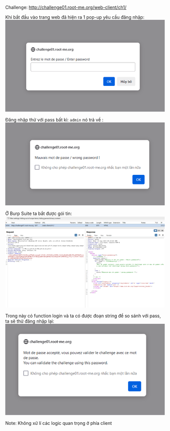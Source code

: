 Challenge: http://challenge01.root-me.org/web-client/ch1/

Khi bắt đầu vào trang web đã hiện ra 1 pop-up yêu cầu đăng nhập: 
![alt text](image.png)

Đăng nhập thử với pass bất kì: `admin` nó trả về :
![alt text](image-1.png)

Ở Burp Suite ta bắt được gói tin: 
![alt text](image-2.png)

Trong này có function login và ta có được đoạn string để so sánh với pass, ta sẽ thử đăng nhập lại: 
![alt text](image-3.png)

Note: Không xử lí các logic quan trọng ở phía client